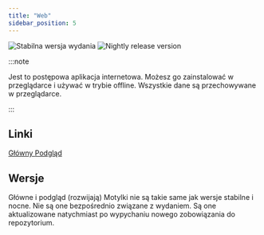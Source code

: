 ```yaml
---
title: "Web"
sidebar_position: 5
---
```


![Stabilna wersja wydania](https://img.shields.io/badge/dynamic/yaml?color=c4840d&label=Stable&query=%24.version&url=https%3A%2F%2Fraw.githubusercontent.com%2FLinwoodCloud%2Fbutterfly%2Fstable%2Fapp%2Fpubspec.yaml&style=for-the-badge) ![Nightly release version](https://img.shields.io/badge/dynamic/yaml?color=f7d28c&label=Nightly&query=%24.version&url=https%3A%2F%2Fraw.githubusercontent.com%2FLinwoodCloud%2Fbutterfly%2Fnightly%2Fapp%2Fpubspec.yaml&style=for-the-badge)

:::note

Jest to postępowa aplikacja internetowa. Możesz go zainstalować w przeglądarce i używać w trybie offline. Wszystkie dane są przechowywane w przeglądarce.

:::


## Linki

<div className="row margin-bottom--lg padding--sm">
<a className="button button--outline button--info button--lg margin--sm" href="https://butterfly.linwood.dev">
  Główny
</a>
<a className="button button--outline button--danger button--lg margin--sm" href="https://preview.butterfly.linwood.dev">
  Podgląd
</a>
</div>

## Wersje

Główne i podgląd (rozwijają) Motylki nie są takie same jak wersje stabilne i nocne. Nie są one bezpośrednio związane z wydaniem. Są one aktualizowane natychmiast po wypychaniu nowego zobowiązania do repozytorium.
